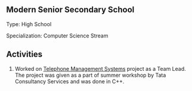 ## Modern Senior Secondary School

Type: High School

Specialization: Computer Science Stream

## Activities

1. Worked on [Telephone Management Systems](https://github.com/tvvignesh/Telephone-Management-Systems) project as a Team Lead. The project was given as a part of summer workshop by Tata Consultancy Services and was done in C++.
